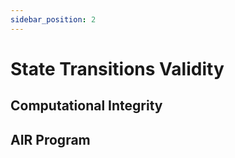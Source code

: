 ```yaml
---
sidebar_position: 2
---
```


# State Transitions Validity

## Computational Integrity

## AIR Program
